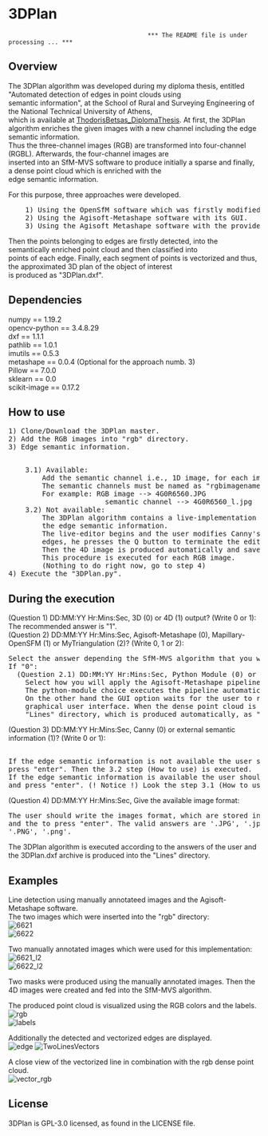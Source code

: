 # 3DPlan

                                           *** The README file is under processing ... ***
## Overview

<p>The 3DPlan algorithm was developed during my diploma thesis, entitled "Automated detection of edges in point clouds using<br>
semantic information", at the School of Rural and Surveying Engineering of the National Technical University of Athens,<br>
which is available at <a href="https://dspace.lib.ntua.gr/xmlui/handle/123456789/53090">ThodorisBetsas_DiplomaThesis</a>.
At first, the 3DPlan algorithm enriches the given images with a new channel including the edge semantic information.<br>
Thus the three-channel images (RGB) are transformed into four-channel (RGBL). Afterwards, the four-channel images are<br>
inserted into an SfM-MVS software to produce initially a sparse and finally, a dense point cloud which is enriched with the<br>
edge semantic information.</p>

<p>For this purpose, three approaches were developed.<br></p>
<pre>
    1) Using the OpenSfM software which was firstly modified to manipulate four-channel images.
    2) Using the Agisoft-Metashape software with its GUI.
    3) Using the Agisoft_Metashape software with the provided python module.</pre>
<p>Then the points belonging to edges are firstly detected, into the semantically enriched point cloud and then classified into<br>
points of each edge. Finally, each segment of points is vectorized and thus, the approximated 3D plan of the object of interest<br>
is produced as "3DPlan.dxf".</p>


## Dependencies
numpy == 1.19.2 <br>
opencv-python == 3.4.8.29 <br>
dxf == 1.1.1 <br>
pathlib == 1.0.1 <br>
imutils == 0.5.3 <br>
metashape == 0.0.4 (Optional for the approach numb. 3) <br>
Pillow == 7.0.0 <br>
sklearn == 0.0 <br>
scikit-image == 0.17.2 <br>

## How to use
<pre>1) Clone/Download the 3DPlan master.
2) Add the RGB images into "rgb" directory.
3) Edge semantic information.</p>
    3.1) Available:
        Add the semantic channel i.e., 1D image, for each image, into "semantic_images" directory.
        The semantic channels must be named as "rgbimagename_l.jpg"
        For example: RGB image --> 4G0R6560.JPG
                       semantic channel --> 4G0R6560_l.jpg
    3.2) Not available:
        The 3DPlan algorithm contains a live-implementation of the Canny algorithm which could be used for producing
        the edge semantic information.
        The live-editor begins and the user modifies Canny's parameters. When the user is satisfied by the detected
        edges, he presses the Q button to terminate the editing procedure.
        Then the 4D image is produced automatically and saved into "images" directory which is created automatically.
        This procedure is executed for each RGB image.
        (Nothing to do right now, go to step 4)
4) Execute the "3DPlan.py".</pre>

## During the execution

<p>(Question 1) DD:MM:YY Hr:Mins:Sec, 3D (0) or 4D (1) output? (Write 0 or 1): The recommended answer is "1".<br>
(Question 2) DD:MM:YY Hr:Mins:Sec, Agisoft-Metashape (0), Mapillary-OpenSFM (1) or MyTriangulation (2)? (Write 0, 1 or 2):</p>
<pre>Select the answer depending the SfM-MVS algorithm that you want to use. The recommended answer is "0".
If "0":
  (Question 2.1) DD:MM:YY Hr:Mins:Sec, Python Module (0) or GUI (1) output? (Write 0 or 1):
    Select how you will apply the Agisoft-Metashape pipeline. 
    The python-module choice executes the pipeline automatically.
    On the other hand the GUI option waits for the user to run the algorithm using the Agisoft-Metashape
    graphical user interface. When the dense point cloud is produced the user must save it into the 
    "Lines" directory, which is produced automatically, as "merged.txt".</pre>
<p>(Question 3) DD:MM:YY Hr:Mins:Sec, Canny (0) or external semantic information (1)? (Write 0 or 1):<pre>    
If the edge semantic information is not available the user should select the "Canny" choice i.e., write 0 and 
press "enter". Then the 3.2 step (How to use) is executed.
If the edge semantic information is available the user should select the "semantic information" choice i.e., write 1 
and press "enter". (! Notice !) Look the step 3.1 (How to use).</pre>
<p>(Question 4) DD:MM:YY Hr:Mins:Sec, Give the available image format:</p><pre>
The user should write the images format, which are stored into "rgb" directory, for example .JPG 
and the to press "enter". The valid answers are '.JPG', '.jpg', '.TIFF', '.tiff', '.tif', 
'.PNG', '.png'.</pre>
<p>The 3DPlan algorithm is executed according to the answers of the user and the 3DPlan.dxf archive is produced into the "Lines" directory.</p>

## Examples

Line detection using manually annotateed images and the Agisoft-Metashape software.<br>
The two images which were inserted into the "rgb" directory:<br>
![6621](https://user-images.githubusercontent.com/45883362/113516175-79b29a80-9581-11eb-91f0-8a86fdbb2395.png) <br>
![6622](https://user-images.githubusercontent.com/45883362/113516179-7e774e80-9581-11eb-9518-58453fb3889c.png)

Two manually annotated images which were used for this implementation:<br>
![6621_l2](https://user-images.githubusercontent.com/45883362/113516000-93071700-9580-11eb-88b0-40e23dfd56fc.png)<br>
![6622_l2](https://user-images.githubusercontent.com/45883362/113516003-98646180-9580-11eb-9616-7ea138bbc8f8.png)

Two masks were produced using the manually annotated images. Then the 4D images were created and fed into the SfM-MVS algorithm.

The produced point cloud is visualized using the RGB colors and the labels.<br>
![rgb](https://user-images.githubusercontent.com/45883362/113516906-994bc200-9585-11eb-8b2d-2580c15ad21a.png)<br>
![labels](https://user-images.githubusercontent.com/45883362/113516909-9b158580-9585-11eb-9c53-83b518e25b09.png)<br>

Additionally the detected and vectorized edges are displayed.<br>
![edge](https://user-images.githubusercontent.com/45883362/113517678-2bee6000-958a-11eb-8ba6-7068b5534f71.png)
![TwoLinesVectors](https://user-images.githubusercontent.com/45883362/113517001-1414dd00-9586-11eb-8519-7998a851b1cf.png)<br>

A close view of the vectorized line in combination with the rgb dense point cloud.<br>
![vector_rgb](https://user-images.githubusercontent.com/45883362/113516925-acf72880-9585-11eb-8b92-92d82d335d49.png) <br>

## License
3DPlan is GPL-3.0 licensed, as found in the LICENSE file.
